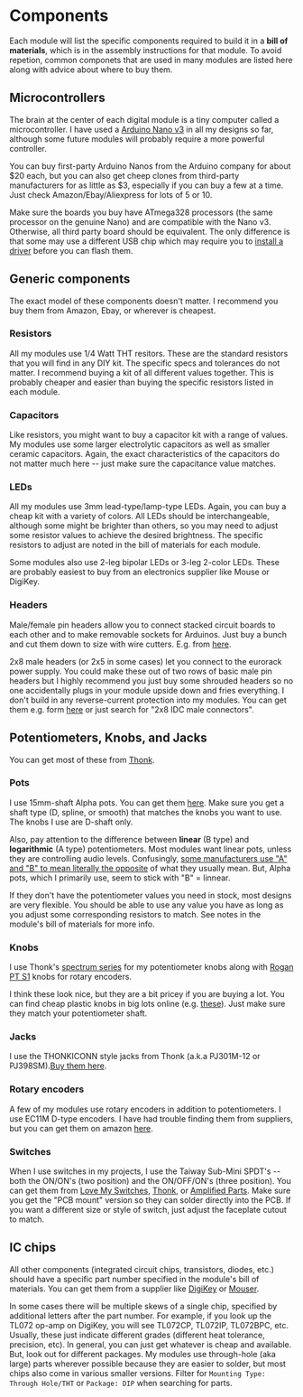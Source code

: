 # Components

Each module will list the specific components required to build it in a **bill of materials**, which is in the assembly instructions for that module. To avoid repetion, common componets that are used in many modules are listed here along with advice about where to buy them.

## Microcontrollers

The brain at the center of each digital module is a tiny computer called a microcontroller. I have used a [Arduino Nano v3](https://store.arduino.cc/usa/arduino-nano) in all my designs so far, although some future modules will probably require a more powerful controller.

You can buy first-party Arduino Nanos from the Arduino company for about $20 each, but you can also get cheep clones from third-party manufacturers for as little as $3, especially if you can buy a few at a time. Just check Amazon/Ebay/Aliexpress for lots of 5 or 10.

Make sure the boards you buy have ATmega328 processors (the same processor on the genuine Nano) and are compatible with the Nano v3. Otherwise, all third party board should be equivalent. The only difference is that some may use a different USB chip which may require you to [install a driver](https://learn.sparkfun.com/tutorials/how-to-install-ch340-drivers/all) before you can flash them.

## Generic components

The exact model of these components doesn't matter. I recommend you buy them from Amazon, Ebay, or wherever is cheapest.

### Resistors

All my modules use 1/4 Watt THT resitors. These are the standard resistors that you will find in any DIY kit. The specific specs and tolerances do not matter. I recommend buying a kit of all different values together. This is probably cheaper and easier than buying the specific resistors listed in each module.

### Capacitors

Like resistors, you might want to buy a capacitor kit with a range of values. My modules use some larger electrolytic capacitors as well as smaller ceramic capacitors. Again, the exact characteristics of the capacitors do not matter much here -- just make sure the capacitance value matches.

### LEDs

All my modules use 3mm lead-type/lamp-type LEDs. Again, you can buy a cheap kit with a variety of colors. All LEDs should be interchangeable, although some might be brighter than others, so you may need to adjust some resistor values to achieve the desired brightness. The specific resistors to adjust are noted in the bill of materials for each module.

Some modules also use 2-leg bipolar LEDs or 3-leg 2-color LEDs. These are probably easiest to buy from an electronics supplier like Mouse or DigiKey.

### Headers

Male/female pin headers allow you to connect stacked circuit boards to each other and to make removable sockets for Arduinos. Just buy a bunch and cut them down to size with wire cutters. E.g. from [here](https://www.amazon.com/gp/product/B01MQ48T2V).

2x8 male headers (or 2x5 in some cases) let you connect to the eurorack power supply. You could make these out of two rows of basic male pin headers but I highly recommend you just buy some shrouded headers so no one accidentally plugs in your module upside down and fries everything. I don't build in any reverse-current protection into my modules. You can get them e.g. form [here](https://www.amazon.com/uxcell-16-Pin-Straight-Shrouded-Connector/dp/B01N8XTFB5) or just search for "2x8 IDC male connectors".

## Potentiometers, Knobs, and Jacks

You can get most of these from [Thonk](https://www.thonk.co.uk/product-category/parts/).

### Pots

I use 15mm-shaft Alpha pots. You can get them [here](https://www.thonk.co.uk/shop/alpha-9mm-pots-dshaft/). Make sure you get a shaft type (D, spline, or smooth) that matches the knobs you want to use. The knobs I use are D-shaft only.

Also, pay attention to the difference between **linear** (B type) and **logarithmic** (A type) potentiometers. Most modules want linear pots, unless they are controlling audio levels. Confusingly, [some manufacturers use "A" and "B" to mean literally the opposite](https://en.wikipedia.org/wiki/Potentiometer#Resistance%E2%80%93position_relationship:_%22taper%22) of what they usually mean. But, Alpha pots, which I primarily use, seem to stick with "B" = linnear.

If they don't have the potentiometer values you need in stock, most designs are very flexible. You should be able to use any value you have as long as you adjust some corresponding resistors to match. See notes in the module's bill of materials for more info.

### Knobs

I use Thonk's [spectrum series](https://www.thonk.co.uk/shop/spectrum-knobs/) for my potentiometer knobs along with [Rogan PT S1](https://www.thonk.co.uk/shop/make-noise-mutable-style-knobs/) knobs for rotary encoders.

I think these look nice, but they are a bit pricey if you are buying a lot. You can find cheap plastic knobs in big lots online (e.g. [these](https://www.amazon.com/gp/product/B073BCR8T6)). Just make sure they match your potentiometer shaft.

### Jacks

I use the THONKICONN style jacks from Thonk (a.k.a PJ301M-12 or PJ398SM).[Buy them here](https://reverb.com/item/16036916-thonk-50-pack-3-5mm-jack-sockets-thonkiconn-with-knurled-nuts).

### Rotary encoders

A few of my modules use rotary encoders in addition to potentiometers. I use EC11M D-type encoders. I have had trouble finding them from suppliers, but you can get them on amazon [here](https://www.amazon.com/DIYhz-Rotary-Encoder-Digital-Potentiometer/dp/B07D3DF8TK/).

### Switches

When I use switches in my projects, I use the Taiway Sub-Mini SPDT's -- both the ON/ON's (two position) and the ON/OFF/ON's (three position). You can get them from [Love My Switches](https://lovemyswitches.com/taiway-sub-mini-spdt-on-on-switch-pcb-mount-long-shaft/), [Thonk](https://www.thonk.co.uk/shop/sub-mini-toggle-switches/), or [Amplified Parts](https://www.amplifiedparts.com/products/switch-carling-submini-toggle-spdt-2-position-pc-pins). Make sure you get the "PCB mount" version so they can solder directly into the PCB. If you want a different size or style of switch, just adjust the faceplate cutout to match.

## IC chips

All other components (integrated circuit chips, transistors, diodes, etc.) should have a specific part number specified in the module's bill of materials. You can get them from a supplier like [DigiKey](digikey.com/) or [Mouser](mouser.com).

In some cases there will be multiple skews of a single chip, specified by additional letters after the part number. For example, if you look up the TL072 op-amp on DigiKey, you will see TL072CP, TL072IP, TL072BPC, etc. Usually, these just indicate different grades (different heat tolerance, precision, etc). In general, you can just get whatever is cheap and available. But, look out for different packages. My modules use through-hole (aka large) parts wherever possible because they are easier to solder, but most chips also come in various  smaller versions. Filter for `Mounting Type: Through Hole/THT` or `Package: DIP` when searching for parts.
